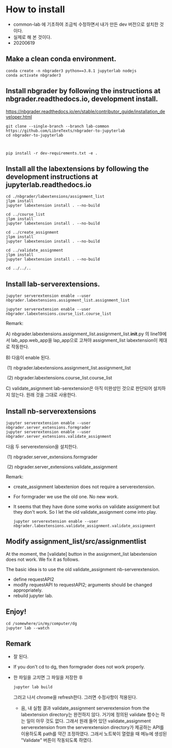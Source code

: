 

# How to install 

- common-lab 에 기초하여 조금씩 수정하면서 내가 만든 dev 버전으로 설치한 것이다. 
- 실제로 해 본 것이다.
- 20200619

## Make a clean conda environment.

 ```shell
 conda create -n nbgrader3 python==3.8.1 jupyterlab nodejs
 conda activate nbgrader3 
 ```

## Install nbgrader by following the instructions at nbgrader.readthedocs.io, development install.

 https://nbgrader.readthedocs.io/en/stable/contributor_guide/installation_developer.html

 ```
 git clone --single-branch --branch lab-common https://github.com/LibreTexts/nbgrader-to-jupyterlab
 cd nbgrader-to-jupyterlab
 
 
 
 pip install -r dev-requirements.txt -e .
 ```

## Install all the labextensions by following the development instructions at jupyterlab.readthedocs.io

  ```shell 
  cd ./nbgrader/labextensions/assignment_list
  jlpm install 
  jupyter labextension install . --no-build

  cd ../course_list
  jlpm install
  jupyter labextension install . --no-build

  cd ../create_assignment
  jlpm install
  jupyter labextension install . --no-build

  cd ../validate_assignment
  jlpm install
  jupyter labextension install . --no-build
  
  cd ../../..
  ```



## Install lab-serverextensions.

 ```shell
 jupyter serverextension enable --user nbgrader.labextensions.assignment_list.assignment_list
 
 jupyter serverextension enable --user nbgrader.labextensions.course_list.course_list
 ```

 Remark: 

A) nbgrader.labextensions.assignment_list.assignment_list.__init__.py 의 line19에서 lab_app.web_app을 lap_app으로 고쳐야 assignment_list labextension이 제대로 작동한다. 

B) 다음이 enable 된다. 

​	(1) nbgrader.labextensions.assignment_list.assignment_list

​	(2) nbgrader.labextensions.course_list.course_list

C) validate_asignment lab-serextension은 아직 미완성인 것으로 판단되어 설치하지 않는다. 원래 것을 그대로 사용한다. 



## Install nb-serverextensions

```shell
jupyter serverextension enable --user nbgrader.server_extensions.formgrader
jupyter serverextension enable --user nbgrader.server_extensions.validate_assignment
```

다음 두 serverextension을 설치한다. 

​	(1) nbgrader.server_extensions.formgrader

​	(2) nbgrader.server_extensions.validate_assignment

Remark:

- create_assignment labextenion does not require a serverextension.

- For formgrader we use the old one. No new work.

- It seems that they have done some works on validate assignment but they don't work. So I let the old validate_assignment come into play. 

  ```shell
  jupyter serverextension enable --user nbgrader.labextensions.validate_assignment.validate_assignment
  ```



## Modify assignment_list/src/assignmentlist 

At the moment, the [validate] button in the assignment_list labextension does not work. We fix it as follows. 

The basic idea is to use the old validate_assignment nb-serverextension. 

- define requestAPI2
- modify requestAPI to requestAPI2; arguments should be changed appropriately.
- rebuild jupyter lab. 

## Enjoy!

 ```
 cd /somewhere/in/my/computer/dg
 jupyter lab --watch
 ```

## Remark

- 잘 된다.

- If you don't cd to dg, then formgrader does not work properly.  

- 한 파일을 고치면 그 파일을 저장한 후

  ```shell
  jupyter lab build
  ```

  그러고 나서 chrome을 refresh한다. 그러면 수정사항이 적용된다. 

  - 음, 내 실험 결과 validate_assignment serverextension from the labextension directory는 완전하지 않다. 거기에 정의된 validate 함수는 하는 일이 아무 것도 없다. 그래서 원래 들어 있던 validate_assignment serverextension from the serverextension directory가 제공하는 API를 이용하도록 path를 약간 조정하였다. 그래서 노트북이 열렸을 때 메뉴에 생성된 "Validate" 버튼이 작동되도록 하였다. 


